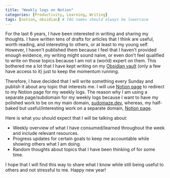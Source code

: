 ```yaml
---
title: "Weekly logs on Notion"
categories: [Productivity, Learning, Writing]
tags: [notion, obsidian] # TAG names should always be lowercase
---
```


For the last 6 years, I have been interested in writing and sharing my thoughts. I have written tens of drafts for articles that I think are useful, worth reading, and interesting to others, or at least to my young self. However, I haven't published them because I feel that I haven't provided enough evidence, my writing might sound naive, or even don't feel qualified to write on those topics because I am not a (world) expert on them. This bothered me a lot that I have kept writing on my [Obsidian vault](https://notes.sudomaze.dev) (only a few have access to it) just to keep the momentum running.

Therefore, I have decided that I will write something every Sunday and publish it about any topic that interests me. I will use [Notion page](https://sudomaze.notion.site/Weekly-logs-baa6adfa07164fd9bbec6d12447ee788) to redirect to my Notion page for my weekly logs. The reason why I am using a separate page/subdomain for my weekly logs because I want to have my polished work to be on my main domain, [sudomaze.dev](https://sudomaze.dev), whereas, my half-baked but useful/interesting work on a separate domain, [Notion page](https://sudomaze.notion.site/Weekly-logs-baa6adfa07164fd9bbec6d12447ee788).

Here is what you should expect that I will be talking about:
- Weekly overview of what I have consumed/learned throughout the week and include relevant resources.
- Progress updates for certain goals to keep me accountable while showing others what I am doing.
- Random thoughts about topics that I have been thinking of for some time.

I hope that I will find this way to share what I know while still being useful to others and not stressful to me. Happy new year!
